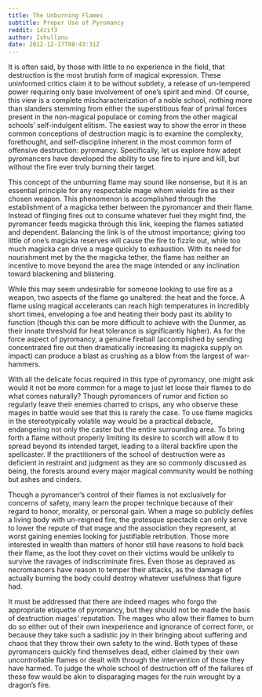 ```yaml
---
title: The Unburning Flames
subtitle: Proper Use of Pyromancy
reddit: 14zif3
author: Ishullanu
date: 2012-12-17T08:43:31Z
---
```


It is often said, by those with little to no experience in the field, that
destruction is the most brutish form of magical expression. These uninformed
critics claim it to be without subtlety, a release of un-tempered power
requiring only base involvement of one’s spirit and mind. Of course, this view
is a complete mischaracterization of a noble school, nothing more than slanders
stemming from either the superstitious fear of primal forces present in the
non-magical populace or coming from the other magical schools’ self-indulgent
elitism. The easiest way to show the error in these common conceptions of
destruction magic is to examine the complexity, forethought, and self-discipline
inherent in the most common form of offensive destruction: pyromancy.
Specifically, let us explore how adept pyromancers have developed the ability to
use fire to injure and kill, but without the fire ever truly burning their
target.

This concept of the unburning flame may sound like nonsense, but it is an
essential principle for any respectable mage whom wields fire as their chosen
weapon. This phenomenon is accomplished through the establishment of a magicka
tether between the pyromancer and their flame. Instead of flinging fires out to
consume whatever fuel they might find, the pyromancer feeds magicka through this
link, keeping the flames satiated and dependent. Balancing the link is of the
utmost importance; giving too little of one’s magicka reserves will cause the
fire to fizzle out, while too much magicka can drive a mage quickly to
exhaustion. With its need for nourishment met by the the magicka tether, the
flame has neither an incentive to move beyond the area the mage intended or any
inclination toward blackening and blistering.

While this may seem undesirable for someone looking to use fire as a weapon, two
aspects of the flame go unaltered: the heat and the force. A flame using magical
accelerants can reach high temperatures in incredibly short times, enveloping a
foe and heating their body past its ability to function (though this can be more
difficult to achieve with the Dunmer, as their innate threshold for heat
tolerance is significantly higher). As for the force aspect of pyromancy, a
genuine fireball (accomplished by sending concentrated fire out then
dramatically increasing its magicka supply on impact) can produce a blast as
crushing as a blow from the largest of war-hammers.

With all the delicate focus required in this type of pyromancy, one might ask
would it not be more common for a mage to just let loose their flames to do what
comes naturally? Though pyromancers of rumor and fiction so regularly leave
their enemies charred to crisps, any who observe these mages in battle would see
that this is rarely the case. To use flame magicks in the stereotypically
volatile way would be a practical debacle, endangering not only the caster but
the entire surrounding area. To bring forth a flame without properly limiting
its desire to scorch will allow it to spread beyond its intended target, leading
to a literal backfire upon the spellcaster. If the practitioners of the school
of destruction were as deficient in restraint and judgment as they are so
commonly discussed as being, the forests around every major magical community
would be nothing but ashes and cinders.

Though a pyromancer’s control of their flames is not exclusively for concerns of
safety, many learn the proper technique because of their regard to honor,
morality, or personal gain. When a mage so publicly defiles a living body with
un-reigned fire, the grotesque spectacle can only serve to lower the repute of
that mage and the association they represent, at worst gaining enemies looking
for justifiable retribution. Those more interested in wealth than matters of
honor still have reasons to hold back their flame, as the loot they covet on
their victims would be unlikely to survive the ravages of indiscriminate fires.
Even those as depraved as necromancers have reason to temper their attacks, as
the damage of actually burning the body could destroy whatever usefulness that
figure had.

It must be addressed that there are indeed mages who forgo the appropriate
etiquette of pyromancy, but they should not be made the basis of destruction
mages’ reputation. The mages who allow their flames to burn do so either out of
their own inexperience and ignorance of correct form, or because they take such
a sadistic joy in their bringing about suffering and chaos that they throw their
own safety to the wind. Both types of these pyromancers quickly find themselves
dead, either claimed by their own uncontrollable flames or dealt with through
the intervention of those they have harmed. To judge the whole school of
destruction off of the failures of these few would be akin to disparaging mages
for the ruin wrought by a dragon’s fire.
